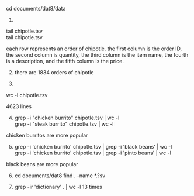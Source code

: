 cd documents/dat8/data

1)
tail chipotle.tsv  
tail chipotle.tsv  

each row represents an order of chipotle. the first column is the order ID, the second column is quantity, the third column 
is the item name, the fourth is a description, and the fifth column is the price.

2) there are 1834 orders of chipotle

3)

wc -l chipotle.tsv

4623 lines

4) grep -i "chicken burrito" chipotle.tsv | wc -l  
grep -i "steak burrito" chipotle.tsv | wc -l

chicken burritos are more popular

5) grep -i 'chicken burrito' chipotle.tsv | grep -i 'black beans' | wc -l  
grep -i 'chicken burrito' chipotle.tsv | grep -i 'pinto beans' | wc -l

black beans are more popular 

6) cd documents/dat8
find . -name *.?sv

7) grep -ir 'dictionary' . | wc -l
13 times




